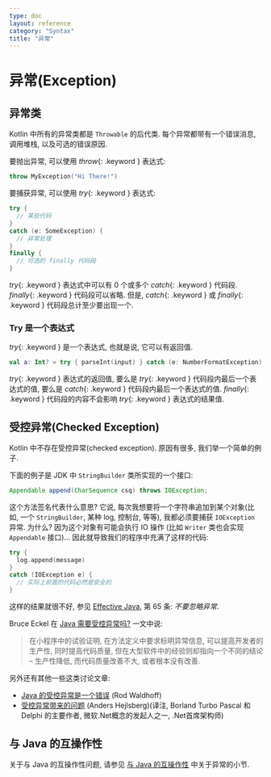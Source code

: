 ```yaml
---
type: doc
layout: reference
category: "Syntax"
title: "异常"
---
```


# 异常(Exception)

## 异常类

Kotlin 中所有的异常类都是 `Throwable` 的后代类.
每个异常都带有一个错误消息, 调用堆栈, 以及可选的错误原因.

要抛出异常, 可以使用 *throw*{: .keyword } 表达式:

``` kotlin
throw MyException("Hi There!")
```

要捕获异常, 可以使用 *try*{: .keyword } 表达式:

``` kotlin
try {
  // 某些代码
}
catch (e: SomeException) {
  // 异常处理
}
finally {
  // 可选的 finally 代码段
}
```

*try*{: .keyword } 表达式中可以有 0 个或多个 *catch*{: .keyword } 代码段. *finally*{: .keyword } 代码段可以省略.
但是, *catch*{: .keyword } 或 *finally*{: .keyword } 代码段总计至少要出现一个.

### Try 是一个表达式

*try*{: .keyword } 是一个表达式, 也就是说, 它可以有返回值.

``` kotlin
val a: Int? = try { parseInt(input) } catch (e: NumberFormatException) { null }
```

*try*{: .keyword } 表达式的返回值, 要么是 *try*{: .keyword } 代码段内最后一个表达式的值, 要么是 *catch*{: .keyword } 代码段内最后一个表达式的值.
*finally*{: .keyword } 代码段的内容不会影响 *try*{: .keyword } 表达式的结果值.

## 受控异常(Checked Exception)

Kotlin 中不存在受控异常(checked exception). 原因有很多, 我们举一个简单的例子.

下面的例子是 JDK 中 `StringBuilder` 类所实现的一个接口:

``` java
Appendable append(CharSequence csq) throws IOException;
```

这个方法签名代表什么意思? 它说, 每次我想要将一个字符串追加到某个对象(比如, 一个 `StringBuilder`, 某种 log, 控制台, 等等), 我都必须要捕获 `IOException` 异常. 为什么? 因为这个对象有可能会执行 IO 操作 (比如 `Writer` 类也会实现 `Appendable` 接口)...
因此就导致我们的程序中充满了这样的代码:

``` kotlin
try {
  log.append(message)
}
catch (IOException e) {
  // 实际上前面的代码必然是安全的
}
```

这样的结果就很不好, 参见 [Effective Java](http://www.oracle.com/technetwork/java/effectivejava-136174.html), 第 65 条: *不要忽略异常*.

Bruce Eckel 在 [Java 需要受控异常吗?](http://www.mindview.net/Etc/Discussions/CheckedExceptions) 一文中说:

> 在小程序中的试验证明, 在方法定义中要求标明异常信息, 可以提高开发者的生产性, 同时提高代码质量, 但在大型软件中的经验则却指向一个不同的结论 – 生产性降低, 而代码质量改善不大, 或者根本没有改善.

另外还有其他一些这类讨论文章:

* [Java 的受控异常是一个错误](http://radio-weblogs.com/0122027/stories/2003/04/01/JavasCheckedExceptionsWereAMistake.html) (Rod Waldhoff)
* [受控异常带来的问题](http://www.artima.com/intv/handcuffs.html) (Anders Hejlsberg)(译注, Borland Turbo Pascal 和 Delphi 的主要作者, 微软.Net概念的发起人之一, .Net首席架构师)

## 与 Java 的互操作性

关于与 Java 的互操作性问题, 请参见 [与 Java 的互操作性](java-interop.html) 中关于异常的小节.

